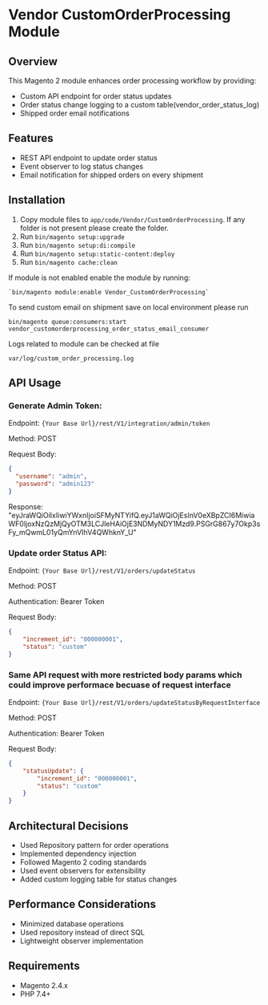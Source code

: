 # Vendor CustomOrderProcessing Module

## Overview
This Magento 2 module enhances order processing workflow by providing:
- Custom API endpoint for order status updates
- Order status change logging to a custom table(vendor_order_status_log)
- Shipped order email notifications

## Features
- REST API endpoint to update order status
- Event observer to log status changes
- Email notification for shipped orders on every shipment

## Installation
1. Copy module files to `app/code/Vendor/CustomOrderProcessing`. If any folder is not present please create the folder.
2. Run `bin/magento setup:upgrade`
3. Run `bin/magento setup:di:compile`
4. Run `bin/magento setup:static-content:deploy`
5. Run `bin/magento cache:clean`

If module is not enabled enable the module by running:
```shell
`bin/magento module:enable Vendor_CustomOrderProcessing`
```

To send custom email on shipment save on local environment please run
```shell
bin/magento queue:consumers:start vendor_customorderprocessing_order_status_email_consumer
```

Logs related to module can be checked at file
```
var/log/custom_order_processing.log
```

## API Usage

### Generate Admin Token:

Endpoint: `{Your Base Url}/rest/V1/integration/admin/token`

Method: POST

Request Body:
```json
{
  "username": "admin",
  "password": "admin123"
}
```
Response:
"eyJraWQiOiIxIiwiYWxnIjoiSFMyNTYifQ.eyJ1aWQiOjEsInV0eXBpZCI6MiwiaWF0IjoxNzQzMjQyOTM3LCJleHAiOjE3NDMyNDY1Mzd9.PSGrG867y7Okp3sFy_mQwmL01yQmYnVIhV4QWhknY_U"

### Update order Status API:

Endpoint: `{Your Base Url}/rest/V1/orders/updateStatus`

Method: POST

Authentication: Bearer Token

Request Body:
```json
{
    "increment_id": "000000001",
    "status": "custom"
}
```

### Same API request with more restricted body params which could improve performace becuase of request interface

Endpoint: `{Your Base Url}/rest/V1/orders/updateStatusByRequestInterface`

Method: POST

Authentication: Bearer Token

Request Body:
```json
{
    "statusUpdate": {
        "increment_id": "000000001",
        "status": "custom"
    }
}
```

## Architectural Decisions
- Used Repository pattern for order operations
- Implemented dependency injection
- Followed Magento 2 coding standards
- Used event observers for extensibility
- Added custom logging table for status changes

## Performance Considerations
- Minimized database operations
- Used repository instead of direct SQL
- Lightweight observer implementation

## Requirements
- Magento 2.4.x
- PHP 7.4+
